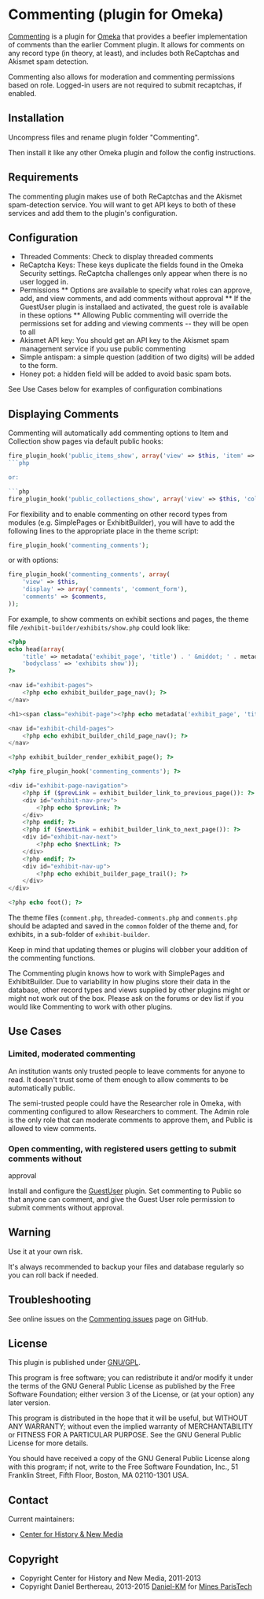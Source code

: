 Commenting (plugin for Omeka)
=============================


[Commenting] is a plugin for [Omeka] that provides a beefier implementation of
comments than the earlier Comment plugin. It allows for comments on any record
type (in theory, at least), and includes both ReCaptchas and Akismet spam
detection.

Commenting also allows for moderation and commenting permissions based on role.
Logged-in users are not required to submit recaptchas, if enabled.


Installation
------------

Uncompress files and rename plugin folder "Commenting".

Then install it like any other Omeka plugin and follow the config instructions.


Requirements
------------

The commenting plugin makes use of both ReCaptchas and the Akismet
spam-detection service. You will want to get API keys to both of these services
and add them to the plugin's configuration.


Configuration
-------------

* Threaded Comments: Check to display threaded comments
* ReCaptcha Keys: These keys duplicate the fields found in the Omeka Security
settings. ReCaptcha challenges only appear when there is no user logged in.
* Permissions
** Options are available to specify what roles can approve, add, and view
comments, and add comments without approval
** If the GuestUser plugin is installaed and activated, the guest role is
available in these options
** Allowing Public commenting will override the permissions set for adding and
viewing comments -- they will be open to all
* Akismet API key: You should get an API key to the Akismet spam management
service if you use public commenting
* Simple antispam: a simple question (addition of two digits) will be added to
the form.
* Honey pot: a hidden field will be added to avoid basic spam bots.

See Use Cases below for examples of configuration combinations


Displaying Comments
-------------------

Commenting will automatically add commenting options to Item and Collection show
pages via default public hooks:

```php
fire_plugin_hook('public_items_show', array('view' => $this, 'item' => $item));
```php

or:

```php
fire_plugin_hook('public_collections_show', array('view' => $this, 'collection' => $collection));
```

For flexibility and to enable commenting on other record types from modules
(e.g. SimplePages or ExhibitBuilder), you will have to add the following lines
to the appropriate place in the theme script:

```php
fire_plugin_hook('commenting_comments');
```

or with options:

```php
fire_plugin_hook('commenting_comments', array(
    'view' => $this,
    'display' => array('comments', 'comment_form'),
    'comments' => $comments,
));
```

For example, to show comments on exhibit sections and pages, the theme file `/exhibit-builder/exhibits/show.php`
could look like:

```php
<?php
echo head(array(
    'title' => metadata('exhibit_page', 'title') . ' &middot; ' . metadata('exhibit', 'title'),
    'bodyclass' => 'exhibits show'));
?>

<nav id="exhibit-pages">
    <?php echo exhibit_builder_page_nav(); ?>
</nav>

<h1><span class="exhibit-page"><?php echo metadata('exhibit_page', 'title'); ?></h1>

<nav id="exhibit-child-pages">
    <?php echo exhibit_builder_child_page_nav(); ?>
</nav>

<?php exhibit_builder_render_exhibit_page(); ?>

<?php fire_plugin_hook('commenting_comments'); ?>

<div id="exhibit-page-navigation">
    <?php if ($prevLink = exhibit_builder_link_to_previous_page()): ?>
    <div id="exhibit-nav-prev">
        <?php echo $prevLink; ?>
    </div>
    <?php endif; ?>
    <?php if ($nextLink = exhibit_builder_link_to_next_page()): ?>
    <div id="exhibit-nav-next">
        <?php echo $nextLink; ?>
    </div>
    <?php endif; ?>
    <div id="exhibit-nav-up">
        <?php echo exhibit_builder_page_trail(); ?>
    </div>
</div>

<?php echo foot(); ?>
```

The theme files (`comment.php`, `threaded-comments.php` and `comments.php`
should be adapted and saved in the `common` folder of the theme and, for
exhibits, in a sub-folder of `exhibit-builder`.

Keep in mind that updating themes or plugins will clobber your addition of the
commenting functions.

The Commenting plugin knows how to work with SimplePages and ExhibitBuilder. Due
to variability in how plugins store their data in the database, other record
types and views supplied by other plugins might or might not work out of the
box. Please ask on the forums or dev list if you would like Commenting to work
with other plugins.


Use Cases
---------

### Limited, moderated commenting

An institution wants only trusted people to leave comments for anyone to read.
It doesn't trust some of them enough to allow comments to be automatically
public.

The semi-trusted people could have the Researcher role in Omeka, with commenting
configured to allow Researchers to comment.
The Admin role is the only role that can moderate comments to approve them, and
Public is allowed to view comments.

### Open commenting, with registered users getting to submit comments without
approval

Install and configure the [GuestUser] plugin. Set commenting to Public so that
anyone can comment, and give the Guest User role permission to submit comments
without approval.


Warning
-------

Use it at your own risk.

It's always recommended to backup your files and database regularly so you can
roll back if needed.


Troubleshooting
---------------

See online issues on the [Commenting issues] page on GitHub.


License
-------

This plugin is published under [GNU/GPL].

This program is free software; you can redistribute it and/or modify it under
the terms of the GNU General Public License as published by the Free Software
Foundation; either version 3 of the License, or (at your option) any later
version.

This program is distributed in the hope that it will be useful, but WITHOUT
ANY WARRANTY; without even the implied warranty of MERCHANTABILITY or FITNESS
FOR A PARTICULAR PURPOSE. See the GNU General Public License for more
details.

You should have received a copy of the GNU General Public License along with
this program; if not, write to the Free Software Foundation, Inc.,
51 Franklin Street, Fifth Floor, Boston, MA 02110-1301 USA.


Contact
-------

Current maintainers:
* [Center for History & New Media]


Copyright
---------

* Copyright Center for History and New Media, 2011-2013
* Copyright Daniel Berthereau, 2013-2015 [Daniel-KM] for [Mines ParisTech]


[Omeka]: https://omeka.org
[Commenting]: https://github.com/omeka/plugin-Commenting
[Commenting issues]: https://omeka.org/forums/forum/plugins
[GuestUser]: https://github.com/omeka/plugin-GuestUser
[GNU/GPL]: https://www.gnu.org/licenses/gpl-3.0.html
[Center for History & New Media]: http://chnm.gmu.edu
[Daniel-KM]: https://github.com/Daniel-KM "Daniel Berthereau"
[Mines ParisTech]: http://bib.mines-paristech.fr
